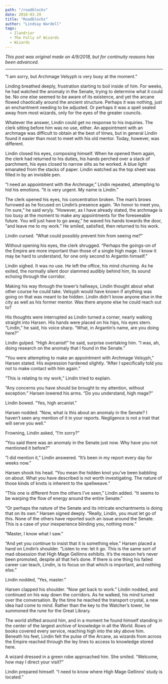 ```yaml
---
path: "/roadblocks"
date: 2018-03-29
title: "Roadblocks"
author: "Lindsay Wardell"
tags:
  - Ilandrior
  - The Folly of Wizards
  - Wizards
---
```

*This post was original made on 4/9/2018, but for continuity reasons has been advanced.*

* * *

“I am sorry, but Archmage Velsyph is very busy at the moment.”

Linding breathed deeply, frustration starting to boil inside of him. For weeks, he had watched the anomaly in the Senate, trying to determine what it could be. No one else seemed to be aware of its existence, and yet the arcane flowed chaotically around the ancient structure. Perhaps it was nothing, just an enchantment needing to be adjusted. Or perhaps it was a spell sealed away from most wizards, only for the eyes of the greater councils.

Whatever the answer, Lindin could get no response to his inquiries. The clerk sitting before him was no use, either. An appointment with an archmage was difficult to obtain at the best of times, but in general Lindin found it easier than most to meet with his old mentor. Today, however, was different.

Lindin closed his eyes, composing himself. When he opened them again, the clerk had returned to his duties, his hands perched over a stack of parchment, his eyes closed to narrow slits as he worked. A blue light emanated from the stacks of paper. Lindin watched as the top sheet was filled in by an invisible pen.

“I need an appointment with the Archmage,” Lindin repeated, attempting to hid his emotions. “It is very urgent. My name is Lindin.”

The clerk opened his eyes, his concentration broken. The man’s brows furrowed as he focused on Lindin’s presence again. “An honor to meet you, I’m sure,” he said wryly. “However, as I have already stated, the archmage is too busy at the moment to make any appointments for the foreseeable future. You will just have to go away,” he waved his hands towards the door, “and leave me to my work.” He smiled, satisfied, then returned to his work.

Lindin cursed. “What could possibly prevent him from seeing me?”

Without opening his eyes, the clerk shrugged. “Perhaps the goings-on of the Empire are more important than those of a single high mage. I know it may be hard to understand, for one only second to Argantin himself.”

Lindin sighed. It was no use. He left the office, his mind churning. As he exited, the normally silent door slammed audibly behind him, its sound echoing through the corridor.

Making his way through the tower’s hallways, Lindin thought about what other course he could take. Velsyph would have known if anything was going on that was meant to be hidden. Lindin didn’t know anyone else in the city as well as his former mentor. Was there anyone else he could reach out to?

His thoughts were interrupted as Lindin turned a corner, nearly walking straight into Harsen. His hands were placed on his hips, his eyes stern. “Lindin,” he said, his voice sharp. “What, in Argantin’s name, are you doing here?”

Lindin gulped. “High Arcanist!” he said, surprise overtaking him. “I was, ah, doing research on the anomaly that I found in the Senate.”

“You were attempting to make an appointment with Archmage Velsyph,” Harsen stated. His expression hardened slightly. “After I specifically told you not to make contact with him again.”

“This is relating to my work,” Lindin tried to explain.

“Any concerns you have should be brought to my attention, without exception.” Harsen lowered his arms. “Do you understand, high mage?”

Lindin bowed. “Yes, high arcanist.”

Harsen nodded. “Now, what is this about an anomaly in the Senate? I haven’t seen any mention of it in your reports. Negligence is not a trait that will serve you well.”

Frowning, Lindin asked, “I’m sorry?”

“You said there was an anomaly in the Senate just now. Why have you not mentioned it before?”

“I did mention it,” Lindin answered. “It’s been in my report every day for weeks now.”

Harsen shook his head. “You mean the hidden knot you’ve been babbling on about. What you have described is not worth investigating. The nature of those kinds of knots is inherent to the spellweave.”

“This one is different from the others I’ve seen,” Lindin added. “It seems to be warping the flow of energy around the entire Senate.”

“Or perhaps the nature of the Senate and its intricate enchantments is doing that on its own.” Harsen signed deeply. “Really, Lindin, you must let go of this. None of the others have reported such an issue around the Senate. This is a case of your inexperience blinding you, nothing more.”

“Master, I know what I saw.”

“And yet you continue to insist that it is something else.” Harsen placed a hand on Lindin’s shoulder. “Listen to me: let it go. This is the same sort of mad obsession that High Mage Gellinns exhibits. It’s the reason he’s never been promoted, despite all that he’s done. If there is one thing his failed career can teach, Lindin, is to focus on that which is important, and nothing else.”

Lindin nodded, “Yes, master.”

Harsen clapped his shoulder. “Now get back to work.” Lindin nodded, and continued on his way down the corridors. As he walked, his mind turned over the conversation. By the time he reached the transport crystal, a new idea had come to mind. Rather than the key to the Watcher’s tower, he summoned the rune for the Great Library.

The world shifted around him, and in a moment he found himself standing in the center of the largest archive of knowledge in all the World. Rows of books covered every service, reaching high into the sky above him. Beneath his feet, Lindin felt the pulse of the Arcane, as wizards from across the Empire reached through the ley lines to access to knowledge stored here.

A wizard dressed in a green robe approached him. She smiled. “Welcome, how may I direct your visit?”

Lindin prepared himself. “I need to know where High Mage Gellinns’ study is located.”